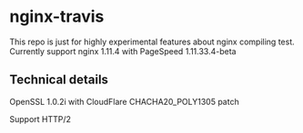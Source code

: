 # nginx-travis
This repo is just for highly experimental features about nginx compiling test.
Currently support nginx 1.11.4 with PageSpeed 1.11.33.4-beta 
## Technical details

OpenSSL 1.0.2i with CloudFlare CHACHA20_POLY1305 patch

Support HTTP/2
